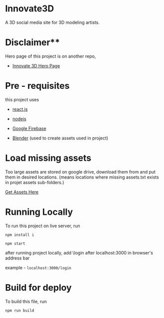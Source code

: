 # Innovate3D
A 3D social media site for 3D modeling artists.

# Disclaimer**

Hero page of this project is on another repo,

- [Innovate 3D Hero Page](https://github.com/gau-rav-02/Innovate3D-Hero-Page)

# Pre - requisites

this project uses

- [react.js](https://react.dev/)

- [nodejs](https://nodejs.org/en)

- [Google Firebase](https://firebase.google.com/docs)

- [Blender](https://www.blender.org/) (used to create assets used in project)

# Load missing assets

Too large assets are stored on google drive, download them from and put them in desired locations.
(means locations where missing assets.txt exists in projet assets sub-folders.)

[Get Assets Here](https://drive.google.com/drive/folders/1v-56Jl7OHwCsQd8nC9RDKb1IZ5q1QwZ0?usp=sharing)

# Running Locally

To run this project on live server, run

`npm install i`

`npm start`

after running project locally, add \login after localhost:3000 in browser's address bar

example - `localhost:3000/login`

# Build for deploy

To build this file, run

`npm run build`
